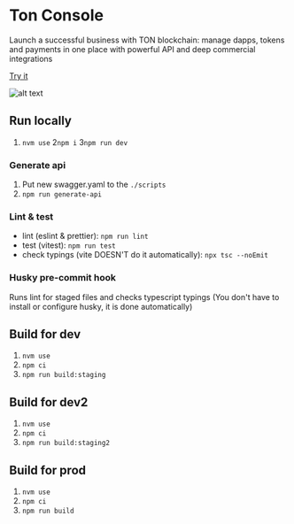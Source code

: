 # Ton Console
Launch a successful business with TON blockchain: manage dapps, tokens and payments in one place with powerful API and deep commercial integrations

[Try it](https://tonconsole.com/)

![alt text](https://github.com/tonkeeper/ton-console/blob/master/public/og-image.png "")

## Run locally
1. `nvm use`
2`npm i`
3`npm run dev`

### Generate api
1. Put new swagger.yaml to the `./scripts`
2. `npm run generate-api`

### Lint & test
- lint (eslint & prettier): `npm run lint`
- test (vitest): `npm run test`
- check typings (vite DOESN'T do it automatically): `npx tsc --noEmit`

### Husky pre-commit hook
Runs lint for staged files and checks typescript typings
(You don't have to install or configure husky, it is done automatically) 

## Build for dev
1. `nvm use`
2. `npm ci`
3. `npm run build:staging`

## Build for dev2
1. `nvm use`
2. `npm ci`
3. `npm run build:staging2`

## Build for prod
1. `nvm use`
2. `npm ci`
3. `npm run build`

